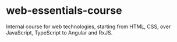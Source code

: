 # web-essentials-course
Internal course for web technologies, starting from HTML, CSS, over JavaScript, TypeScript to Angular and RxJS.
